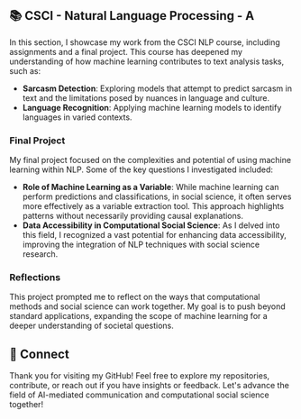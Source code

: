 ## 📚 CSCI - Natural Language Processing - A

In this section, I showcase my work from the CSCI NLP course, including assignments and a final project. This course has deepened my understanding of how machine learning contributes to text analysis tasks, such as:

- **Sarcasm Detection**: Exploring models that attempt to predict sarcasm in text and the limitations posed by nuances in language and culture.
- **Language Recognition**: Applying machine learning models to identify languages in varied contexts.

### Final Project

My final project focused on the complexities and potential of using machine learning within NLP. Some of the key questions I investigated included:

- **Role of Machine Learning as a Variable**: While machine learning can perform predictions and classifications, in social science, it often serves more effectively as a variable extraction tool. This approach highlights patterns without necessarily providing causal explanations.
- **Data Accessibility in Computational Social Science**: As I delved into this field, I recognized a vast potential for enhancing data accessibility, improving the integration of NLP techniques with social science research.

### Reflections

This project prompted me to reflect on the ways that computational methods and social science can work together. My goal is to push beyond standard applications, expanding the scope of machine learning for a deeper understanding of societal questions.

## 👋 Connect

Thank you for visiting my GitHub! Feel free to explore my repositories, contribute, or reach out if you have insights or feedback. Let's advance the field of AI-mediated communication and computational social science together!
